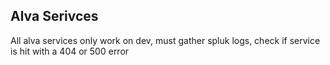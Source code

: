 ## Alva Serivces
All alva services only work on dev, must gather spluk logs, check if service is hit with a 404 or 500 error